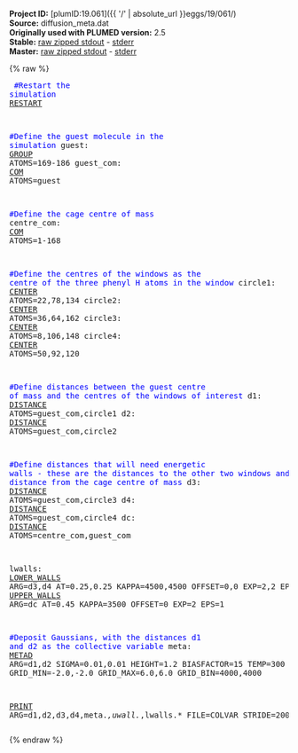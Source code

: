 **Project ID:** [plumID:19.061]({{ '/' | absolute_url }}eggs/19/061/)  
**Source:** diffusion_meta.dat  
**Originally used with PLUMED version:** 2.5  
**Stable:** [raw zipped stdout](diffusion_meta.dat.plumed.stdout.txt.zip) - [stderr](diffusion_meta.dat.plumed.stderr)  
**Master:** [raw zipped stdout](diffusion_meta.dat.plumed_master.stdout.txt.zip) - [stderr](diffusion_meta.dat.plumed_master.stderr)  

{% raw %}<pre>
<span style="color:blue">#Restart the simulation</span>
<a href="https://plumed.github.io/doc-master/user-doc/html/_r_e_s_t_a_r_t.html">RESTART</a>

<span style="color:blue">#Define the guest molecule in the simulation</span>
guest: <a href="https://plumed.github.io/doc-master/user-doc/html/_g_r_o_u_p.html">GROUP</a> ATOMS=169-186
guest_com: <a href="https://plumed.github.io/doc-master/user-doc/html/_c_o_m.html">COM</a> ATOMS=guest

<span style="color:blue">#Define the cage centre of mass</span>
centre_com: <a href="https://plumed.github.io/doc-master/user-doc/html/_c_o_m.html">COM</a> ATOMS=1-168

<span style="color:blue">#Define the centres of the windows as the centre of the three phenyl H atoms in the window</span>
circle1: <a href="https://plumed.github.io/doc-master/user-doc/html/_c_e_n_t_e_r.html">CENTER</a> ATOMS=22,78,134
circle2: <a href="https://plumed.github.io/doc-master/user-doc/html/_c_e_n_t_e_r.html">CENTER</a> ATOMS=36,64,162
circle3: <a href="https://plumed.github.io/doc-master/user-doc/html/_c_e_n_t_e_r.html">CENTER</a> ATOMS=8,106,148
circle4: <a href="https://plumed.github.io/doc-master/user-doc/html/_c_e_n_t_e_r.html">CENTER</a> ATOMS=50,92,120

<span style="color:blue">#Define distances between the guest centre of mass and the centres of the windows of interest</span>
d1: <a href="https://plumed.github.io/doc-master/user-doc/html/_d_i_s_t_a_n_c_e.html">DISTANCE</a> ATOMS=guest_com,circle1
d2: <a href="https://plumed.github.io/doc-master/user-doc/html/_d_i_s_t_a_n_c_e.html">DISTANCE</a> ATOMS=guest_com,circle2

<span style="color:blue">#Define distances that will need energetic walls - these are the distances to the other two windows and the overall distance from the cage centre of mass</span>
d3: <a href="https://plumed.github.io/doc-master/user-doc/html/_d_i_s_t_a_n_c_e.html">DISTANCE</a> ATOMS=guest_com,circle3
d4: <a href="https://plumed.github.io/doc-master/user-doc/html/_d_i_s_t_a_n_c_e.html">DISTANCE</a> ATOMS=guest_com,circle4
dc: <a href="https://plumed.github.io/doc-master/user-doc/html/_d_i_s_t_a_n_c_e.html">DISTANCE</a> ATOMS=centre_com,guest_com

lwalls: <a href="https://plumed.github.io/doc-master/user-doc/html/_l_o_w_e_r__w_a_l_l_s.html">LOWER_WALLS</a> ARG=d3,d4 AT=0.25,0.25 KAPPA=4500,4500 OFFSET=0,0 EXP=2,2 EPS=1,1
uwall: <a href="https://plumed.github.io/doc-master/user-doc/html/_u_p_p_e_r__w_a_l_l_s.html">UPPER_WALLS</a> ARG=dc AT=0.45 KAPPA=3500 OFFSET=0 EXP=2 EPS=1

<span style="color:blue">#Deposit Gaussians, with the distances d1 and d2 as the collective variable</span>
meta: <a href="https://plumed.github.io/doc-master/user-doc/html/_m_e_t_a_d.html">METAD</a> ARG=d1,d2 SIGMA=0.01,0.01 HEIGHT=1.2 BIASFACTOR=15 TEMP=300 PACE=500 GRID_MIN=-2.0,-2.0 GRID_MAX=6.0,6.0 GRID_BIN=4000,4000 

<a href="https://plumed.github.io/doc-master/user-doc/html/_p_r_i_n_t.html">PRINT</a> ARG=d1,d2,d3,d4,meta.*,uwall.*,lwalls.* FILE=COLVAR STRIDE=2000
</pre>{% endraw %}
